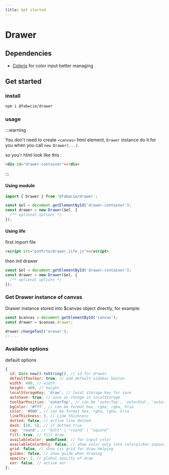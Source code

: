 ```yaml
---
title: Get started
---
```


# Drawer

## Dependencies

- [Coloris](https://github.com/mdbassit/Coloris) for color input better managing

## Get started

### install

```bash
npm i @fabwcie/drawer
```

### usage

:::warning

You don't need to create `<canvas>` html element, `Drawer` instance do it for you when you call `new Drawer(...)`.

so you'r html look like this :

```html
<div id="drawer-container"></div>
```
:::

#### Using module

```js
import { Drawer } from '@fabwcie/drawer';

const $el = document.getElementById('drawer-container');
const drawer = new Drawer($el, {
  /** optional options */
});
```

#### Using iife

first import file

```html
<script src="path/to/drawer.iife.js"></script>
```

then init drawer

```js
const $el = document.getElementById('drawer-container');
const drawer = new Drawer($el, {
  /** optional options */
});
```

### Get Drawer instance of canvas

Drawer instance stored into $canvas object directly, for example:

```js
const $canvas = document.getElementById('canvas');
const drawer = $canvas.drawer;

drawer.changeTool('eraser');
// ...
```

### Available options

default options

```js
{
  id: Date.now().toString(), // id for drawer
  defaultToolbar: true, // add default sidebar bouton
  width: 400, // width
  height: 400, // height
  localStorageKey: 'draw', // local storage key for save
  autoSave: true, // save on change in localStorage
  toolbarPosition: 'outerTop', // can be 'outerTop', 'outerEnd', 'outerBottom', 'outerStart', 'innerTop', 'innerEnd', 'innerBottom', 'innerStart'
  bgColor: '#fff', // can be format hex, rgba, rgba, hlsa
  color: '#000', // can be format hex, rgba, rgba, hlsa
  lineThickness: 3, // Line thickness
  dotted: false, // active line dotted
  dash: [10, 5], // if dotted true
  cap: 'round', // "butt" | "round" | "square"
  fill: true, // fill draw
  availableColor: undefined, // for input color
  availableColorOnly: false, // show color only into colorpicker popover
  grid: false, // show css grid for draw helping
  guides: false, // show guide when drawing
  opacity: 1, // global opacity of draw
  xor: false, // active xor
};
```

